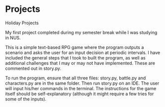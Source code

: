 # Projects
Holiday Projects

My first project completed during my semester break while I was studying in NUS.

This is a simple text-based RPG game where the program outputs a scenario and asks the user for an input decision at periodic intervals.
I have included the general steps that I took to built the program, as well as additional challenges that I may or may not have implemented.
These are commented out in story.py.

To run the program, ensure that all three files: story.py, battle.py and characters.py are in the same folder.
Then run story.py on an IDE.
The user will input his/her commands in the terminal.
The instructions for the game itself should be self-explanatory (although it might require a few tries for some of the inputs).

